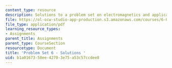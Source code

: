 ```yaml
---
content_type: resource
description: Solutions to a problem set on electromagnetics and applications.
file: https://ol-ocw-studio-app-production.s3.amazonaws.com/courses/6-013-electromagnetics-and-applications-fall-2005/b1a0167358ee42703e75a53c57ccdee8_ps6_solution.pdf
file_type: application/pdf
learning_resource_types:
- Assignments
parent_title: Assignments
parent_type: CourseSection
resourcetype: Document
title: 'Problem Set 6 - Solutions '
uid: b1a01673-58ee-4270-3e75-a53c57ccdee8
---
```

